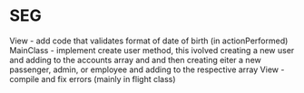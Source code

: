 # SEG
View - add code that validates format of date of birth (in actionPerformed)
MainClass - implement create user method, this ivolved creating a new user and adding to the accounts array and
            and then creating eiter a new passenger, admin, or employee and adding to the respective array
View - compile and fix errors (mainly in flight class)
